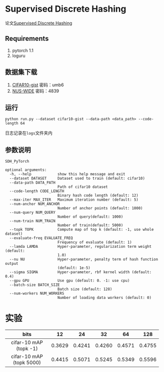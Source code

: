 # Supervised Discrete Hashing

论文[Supervised Discrete Hashing](http://openaccess.thecvf.com/content_cvpr_2015/html/Shen_Supervised_Discrete_Hashing_2015_CVPR_paper.html)

## Requirements
1. pytorch 1.1
2. loguru

## 数据集下载
1. [CIFAR10-gist](https://pan.baidu.com/s/1qE9KiAOTNs5ORn_WoDDwUg) 密码：umb6
2. [NUS-WIDE](https://pan.baidu.com/s/1S1ZsYCEfbH5eQguHs8yG_w)
密码：4839

## 运行
`python run.py --dataset cifar10-gist --data-path <data_path> --code-length 64 `

日志记录在`logs`文件夹内


## 参数说明
```
SDH_PyTorch

optional arguments:
  -h, --help            show this help message and exit
  --dataset DATASET     Dataset used to train (default: cifar10)
  --data-path DATA_PATH
                        Path of cifar10 dataset
  --code-length CODE_LENGTH
                        Binary hash code length (default: 12)
  --max-iter MAX_ITER   Maximum iteration number (default: 5)
  --num-anchor NUM_ANCHOR
                        Number of anchor points (default: 1000)
  --num-query NUM_QUERY
                        Number of query(default: 1000)
  --num-train NUM_TRAIN
                        Number of train(default: 5000)
  --topk TOPK           Compute map of top k (default: -1, use whole dataset)
  --evaluate-freq EVALUATE_FREQ
                        Frequency of evaluate (default: 1)
  --lamda LAMDA         Hyper-parameter, regularization term weight (default:
                        1.0)
  --nu NU               Hyper-parameter, penalty term of hash function output
                        (default: 1e-5)
  --sigma SIGMA         Hyper-parameter, rbf kernel width (default: 0.4)
  --gpu GPU             Use gpu (default: 0. -1: use cpu)
  --batch-size BATCH_SIZE
                        Batch size (default: 128)
  --num-workers NUM_WORKERS
                        Number of loading data workers (default: 0)

```

# 实验
 bits | 12 | 24 | 32 | 64 | 128 
   :-:   |  :-:    |   :-:   |   :-:   |   :-:   |    :-:  
cifar-10 mAP (topk -1) | 0.3629  | 0.4241  | 0.4260  | 0.4571  | 0.4755 
cifar-10 mAP (topk 5000) | 0.4415 | 0.5071 | 0.5245 | 0.5349 | 0.5596
